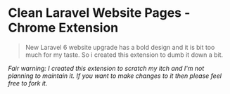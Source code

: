 # Clean Laravel Website Pages - Chrome Extension

> New Laravel 6 website upgrade has a bold design and it is bit too much for my taste. So i created this extension to dumb it down a bit.

_Fair warning: I created this extension to scratch my itch and I'm not planning to maintain it. If you want to make changes to it then please feel free to fork it._
